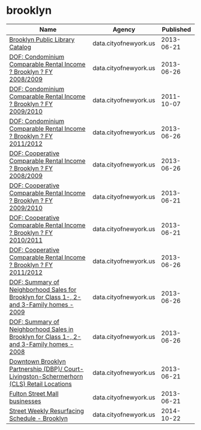 # brooklyn

Name | Agency | Published
---- | ---- | ---------
[Brooklyn Public Library Catalog](../socrata/ym2h-u9dt.md) | data.cityofnewyork.us | 2013-06-21
[DOF: Condominium Comparable Rental Income ? Brooklyn ? FY 2008/2009](../socrata/rmv8-86p4.md) | data.cityofnewyork.us | 2013-06-26
[DOF: Condominium Comparable Rental Income ? Brooklyn ? FY 2009/2010](../socrata/w6yt-hctp.md) | data.cityofnewyork.us | 2011-10-07
[DOF: Condominium Comparable Rental Income ? Brooklyn ? FY 2011/2012](../socrata/bss9-579f.md) | data.cityofnewyork.us | 2013-06-26
[DOF: Cooperative Comparable Rental Income ? Brooklyn ? FY 2008/2009](../socrata/62mr-ukqs.md) | data.cityofnewyork.us | 2013-06-26
[DOF: Cooperative Comparable Rental Income ? Brooklyn ? FY 2009/2010](../socrata/tyfh-9h2y.md) | data.cityofnewyork.us | 2013-06-21
[DOF: Cooperative Comparable Rental Income ? Brooklyn ? FY 2010/2011](../socrata/f42p-xqaa.md) | data.cityofnewyork.us | 2013-06-21
[DOF: Cooperative Comparable Rental Income ? Brooklyn ? FY 2011/2012](../socrata/irhv-jqz7.md) | data.cityofnewyork.us | 2013-06-26
[DOF: Summary of Neighborhood Sales for Brooklyn for Class 1-, 2- and 3-Family homes - 2009](../socrata/nbun-a9vi.md) | data.cityofnewyork.us | 2013-06-26
[DOF: Summary of Neighborhood Sales in Brooklyn for Class 1-, 2- and 3-Family homes - 2008](../socrata/thrx-b6bc.md) | data.cityofnewyork.us | 2013-06-26
[Downtown Brooklyn Partnership (DBP)/ Court-Livingston-Schermerhorn (CLS) Retail Locations](../socrata/8gqz-6v9v.md) | data.cityofnewyork.us | 2013-06-21
[Fulton Street Mall businesses](../socrata/jvce-szsb.md) | data.cityofnewyork.us | 2013-06-21
[Street Weekly Resurfacing Schedule - Brooklyn](../socrata/psmp-cmuu.md) | data.cityofnewyork.us | 2014-10-22

